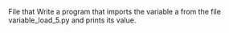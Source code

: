 File that Write a program that imports the variable a from the file variable_load_5.py and prints its value.
